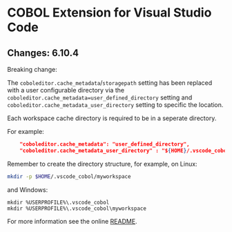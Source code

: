 # COBOL Extension for Visual Studio Code

## Changes: 6.10.4

Breaking change:

The ```coboleditor.cache_metadata```/```storagepath``` setting has been replaced with a user configurable directory via the ```coboleditor.cache_metadata=user_defined_directory``` setting and ```coboleditor.cache_metadata_user_directory``` setting to specific the location.

Each workspace cache directory is required to be in a seperate directory.

For example:
```json
    "coboleditor.cache_metadata": "user_defined_directory",
    "coboleditor.cache_metadata_user_directory" : "${HOME}/.vscode_cobol/myworkspace"
```

Remember to create the directory structure, for example, on Linux:

```bash
mkdir -p $HOME/.vscode_cobol/myworkspace
```

and Windows:

```dos
mkdir %USERPROFILE%\.vscode_cobol
mkdir %USERPROFILE%\.vscode_cobol\myworkspace
```

For more information see the online [README](https://github.com/spgennard/vscode_cobol_extension/blob/master/README.md#metadata-caching-location).